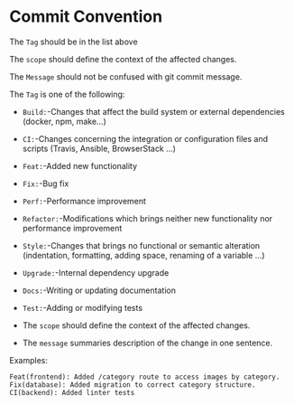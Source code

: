 # Commit Convention

The `Tag` should be in the list above

The `scope` should define the context of the affected changes.

The `Message` should not be confused with git commit message.

The `Tag` is one of the following:

- `Build:`-Changes that affect the build system or external dependencies (docker, npm, make…)

- `CI:`-Changes concerning the integration or configuration files and scripts (Travis, Ansible, BrowserStack ...)

- `Feat:`-Added new functionality

- `Fix:`-Bug fix

- `Perf:`-Performance improvement

- `Refactor:`-Modifications which brings neither new functionality nor performance improvement

- `Style:`-Changes that brings no functional or semantic alteration (indentation, formatting, adding space, renaming of a variable ...)

- `Upgrade:`-Internal dependency upgrade 

- `Docs:`-Writing or updating documentation

- `Test:`-Adding or modifying tests

- The `scope` should define the context of the affected changes.

- The `message` summaries description of the change in one sentence.

Examples:

```
Feat(frontend): Added /category route to access images by category.
Fix(database): Added migration to correct category structure.
CI(backend): Added linter tests
```
